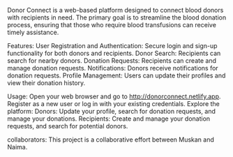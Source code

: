Donor Connect is a web-based platform designed to connect blood donors with recipients in need. The primary goal is to streamline the blood donation process, ensuring that those who require blood transfusions can receive timely assistance.
 
Features:
User Registration and Authentication: Secure login and sign-up functionality for both donors and recipients.
Donor Search: Recipients can search for nearby donors.
Donation Requests: Recipients can create and manage donation requests.
Notifications: Donors receive notifications for donation requests.
Profile Management: Users can update their profiles and view their donation history.

Usage:
Open your web browser and go to http://donorconnect.netlify.app.
Register as a new user or log in with your existing credentials.
Explore the platform:
Donors: Update your profile, search for donation requests, and manage your donations.
Recipients: Create and manage your donation requests, and search for potential donors.


collaborators:
This project is a collaborative effort between Muskan and Naima.